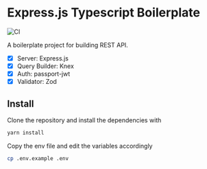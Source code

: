 # Express.js Typescript Boilerplate

![CI](https://github.com/arbezerra/ts-express-boilerplate/actions/workflows/jest.yml/badge.svg)

A boilerplate project for building REST API.

- [x] Server: Express.js
- [x] Query Builder: Knex
- [x] Auth: passport-jwt
- [x] Validator: Zod

## Install

Clone the repository and install the dependencies with

```bash
yarn install
```

Copy the env file and edit the variables accordingly

```bash
cp .env.example .env
```